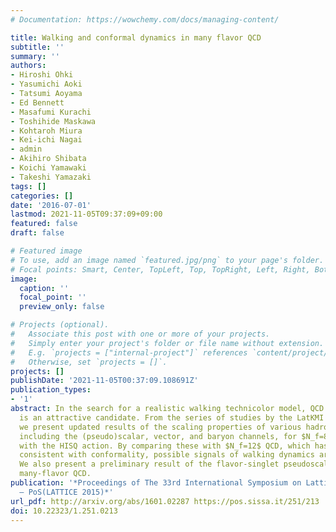 ```yaml
---
# Documentation: https://wowchemy.com/docs/managing-content/

title: Walking and conformal dynamics in many flavor QCD
subtitle: ''
summary: ''
authors:
- Hiroshi Ohki
- Yasumichi Aoki
- Tatsumi Aoyama
- Ed Bennett
- Masafumi Kurachi
- Toshihide Maskawa
- Kohtaroh Miura
- Kei-ichi Nagai
- admin
- Akihiro Shibata
- Koichi Yamawaki
- Takeshi Yamazaki
tags: []
categories: []
date: '2016-07-01'
lastmod: 2021-11-05T09:37:09+09:00
featured: false
draft: false

# Featured image
# To use, add an image named `featured.jpg/png` to your page's folder.
# Focal points: Smart, Center, TopLeft, Top, TopRight, Left, Right, BottomLeft, Bottom, BottomRight.
image:
  caption: ''
  focal_point: ''
  preview_only: false

# Projects (optional).
#   Associate this post with one or more of your projects.
#   Simply enter your project's folder or file name without extension.
#   E.g. `projects = ["internal-project"]` references `content/project/deep-learning/index.md`.
#   Otherwise, set `projects = []`.
projects: []
publishDate: '2021-11-05T00:37:09.108691Z'
publication_types:
- '1'
abstract: In the search for a realistic walking technicolor model, QCD with many flavors
  is an attractive candidate. From the series of studies by the LatKMI collaboration,
  we present updated results of the scaling properties of various hadron spectra,
  including the (pseudo)scalar, vector, and baryon channels, for $N_f=8$ QCD analyzed
  with the HISQ action. By comparing these with $N_f=12$ QCD, which has properties
  consistent with conformality, possible signals of walking dynamics are discussed.
  We also present a preliminary result of the flavor-singlet pseudoscalar mass in
  many-flavor QCD.
publication: '*Proceedings of The 33rd International Symposium on Lattice Field Theory
  — PoS(LATTICE 2015)*'
url_pdf: http://arxiv.org/abs/1601.02287 https://pos.sissa.it/251/213
doi: 10.22323/1.251.0213
---
```

